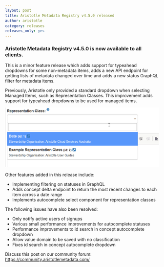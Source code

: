 ```yaml
---
layout: post
title: Aristotle Metadata Registry v4.5.0 released
author: aristotle
category: releases
releases_only: yes
---
```


### Aristotle Metadata Registry v4.5.0 is now available to all clients.

This is a minor feature release which adds support for typeahead dropdowns for some non-metadata items, adds a new API endpoint for getting lists of metadata changed over time and adds a new status GraphQL filter for metadata items.

Previously, Aristotle only provided a standard dropdown when selecting Managed Items, such as Representation Classes. This improvement adds support for typeahead dropdowns to be used for managed items.

![](/aristotle/images/blog/2020-10-19-rep_class_dropdown.gif "Representation class dropdown")


Other features added in this release include:

- Implementing filtering on statuses in GraphQL
- Adds concept delta endpoint to return the most recent changes to each item across a date range
- Implements autocomplete select component for representation classes

The following issues have also been resolved:

- Only notify active users of signups
- Various small performance improvements for autocomplete statuses
- Performance improvements to id search in concept autocomplete dropdown
- Allow value domain to be saved with no classification      
- Fixes id search in concept autocomplete dropdown 

Discuss this post on our community forum: https://community.aristotlemetadata.com/

